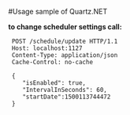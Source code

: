 #Usage sample of Quartz.NET

**to change scheduler settings call:**
```http
 POST /schedule/update HTTP/1.1
 Host: localhost:1127
 Content-Type: application/json
 Cache-Control: no-cache
 
 {
 	"isEnabled": true,
 	"IntervalInSeconds": 60,
 	"startDate":1500113744472
 }
```